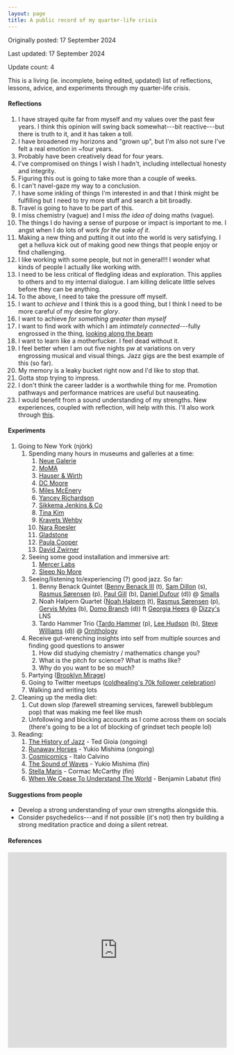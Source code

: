 ```yaml
---
layout: page
title: A public record of my quarter-life crisis
---
```

Originally posted: 17 September 2024

Last updated: 17 September 2024

Update count: 4

This is a living (ie. incomplete, being edited, updated) list of reflections, lessons, advice, and experiments through my quarter-life crisis.
#### Reflections
1. I have strayed quite far from myself and my values over the past few years. I think this opinion will swing back somewhat---bit reactive---but there is truth to it, and it has taken a toll. 
2. I have broadened my horizons and "grown up", but I'm also not sure I've felt a real emotion in ~four years. 
3. Probably have been creatively dead for four years. 
4. I've compromised on things I wish I hadn't, including intellectual honesty and integrity. 
5. Figuring this out is going to take more than a couple of weeks. 
6. I can't navel-gaze my way to a conclusion.
7. I have some inkling of things I'm interested in and that I think might be fulfilling but I need to try more stuff and search a bit broadly. 
8. Travel is going to have to be part of this.
9. I miss chemistry (vague) and I miss _the idea of_ doing maths (vague).  
10. The things I do having a sense of purpose or impact is important to me. I angst when I do lots of work *for the sake of it*. 
11. Making a new thing and putting it out into the world is very satisfying. I get a helluva kick out of making good new things that people enjoy or find challenging. 
12. I like working with some people, but not in general!!! I wonder what kinds of people I actually like working with. 
13. I need to be less critical of fledgling ideas and exploration. This applies to others and to my internal dialogue. I am killing delicate little selves before they can be anything.
14. To the above, I need to take the pressure off myself. 
15. I want to _achieve_ and I think this is a good thing, but I think I need to be more careful of my desire for _glory_.
16. I want to achieve *for something greater than myself*
17. I want to find work with which I am *intimately connected*---fully engrossed in the thing, [looking along the beam](http://ktf.cuni.cz/~linhb7ak/Meditation-in-a-Toolshed.pdf)
18. I want to learn like a motherfucker. I feel dead without it. 
19. I feel better when I am out five nights pw at variations on very engrossing musical and visual things. Jazz gigs are the best example of this (so far).
20. My memory is a leaky bucket right now and I'd like to stop that.
21. Gotta stop trying to impress.
22. I don't think the career ladder is a worthwhile thing for me. Promotion pathways and performance matrices are useful but nauseating. 
23. I would benefit from a sound understanding of my strengths. New experiences, coupled with reflection, will help with this. I'll also work through [this](https://80000hours.org/articles/personal-strengths/).
#### Experiments
1. Going to New York (njörk)
	1. Spending many hours in museums and galleries at a time:
		1. [Neue Galerie](https://www.neuegalerie.org/)
		2. [MoMA](https://www.moma.org/)
		3. [Hauser & Wirth](https://www.hauserwirth.com/)
		4. [DC Moore](https://www.dcmooregallery.com/)
		5. [Miles McEnery](https://www.milesmcenery.com/)
		6. [Yancey Richardson](https://www.yanceyrichardson.com/)
		7. [Sikkema Jenkins & Co](https://www.sikkemajenkinsco.com/)
		8. [Tina Kim](https://tinakimgallery.com/)
		9. [Kravets Wehby](https://www.kravetswehbygallery.com/)
		10. [Nara Roesler](https://nararoesler.art/en/)
		11. [Gladstone](https://www.google.com/search?q=gladstone+gallery&oq=gladstone+gallery&sourceid=chrome&ie=UTF-8)
		12. [Paula Cooper](https://www.paulacoopergallery.com/)
		13. [David Zwirner](https://www.davidzwirner.com/)
	2. Seeing some good installation and immersive art:
		1. [Mercer Labs](https://www.mercerlabs.com/)
		2. [Sleep No More](https://mckittrickhotel.com/events/sleep-no-more/)
	3. Seeing/listening to/experiencing (?) good jazz. So far: 
		1. Benny Benack Quintet ([Benny Benack III](https://www.bennybenackjazz.com/) (t), [Sam Dillon](http://www.samdillonmusic.com/) (s), [Rasmus Sørensen](https://www.rasmussorensen.com/) (p), [Paul Gill](https://www.allaboutjazz.com/musicians/paul-gill/) (b), [Daniel Dufour](https://www.danieldufour.com/) (d)) @ [Smalls](https://www.smallslive.com/)
		2. Noah Halpern Quartet ([Noah Halpern](https://www.noahhalpernmusic.com/) (t), [Rasmus Sørensen](https://www.rasmussorensen.com/) (p), [Gervis Myles](https://www.instagram.com/moneysignlavemoneysignlut) (b), [Domo Branch](https://www.domobranch.com/) (d)) ft [Georgia Heers](https://www.instagram.com/georgiaheers/reels/?__d=1) @ [Dizzy's](https://jazz.org/dizzys/) LNS
		3. Tardo Hammer Trio ([Tardo Hammer](https://tardohammer.com/) (p), [Lee Hudson](https://www.smallslive.com/artists/135-lee-hudson/) (b), [Steve Williams](https://www.allaboutjazz.com/musicians/steve-williams/) (d)) @ [Ornithology](https://www.ornithologyjazzclub.com/)
	4. Receive gut-wrenching insights into self from multiple sources and finding good questions to answer
		1. How did studying chemistry / mathematics change you?
		2. What is the pitch for science? What is maths like?
		3. Why do you want to be so much?
	5. Partying ([Brooklyn Mirage](https://www.avant-gardner.com/the-brooklyn-mirage))
	6. Going to Twitter meetups ([coldhealing's 70k follower celebration](https://x.com/clarejtbirch/status/1832857612762689858))
	7. Walking and writing lots
2. Cleaning up the media diet: 
	1. Cut down slop (farewell streaming services, farewell bubblegum pop) that was making me feel like mush
	2. Unfollowing and blocking accounts as I come across them on socials (there's going to be a lot of blocking of grindset tech people lol)
3. Reading:
	1. [The History of Jazz](https://www.kobo.com/au/en/ebook/the-history-of-jazz-3) - Ted Gioia (ongoing)
	2. [Runaway Horses](https://www.kobo.com/au/en/ebook/runaway-horses-1) - Yukio Mishima (ongoing)
	3. [Cosmicomics](https://www.kobo.com/au/en/ebook/the-complete-cosmicomics) - Italo Calvino
	4. [The Sound of Waves](https://www.kobo.com/au/en/ebook/the-sound-of-waves-1) - Yukio Mishima (fin)
	5. [Stella Maris](https://www.kobo.com/au/en/ebook/stella-maris-28) - Cormac McCarthy (fin)
	6. [When We Cease To Understand The World](https://www.kobo.com/au/en/ebook/when-we-cease-to-understand-the-world-4) - Benjamin Labatut (fin)
#### Suggestions from people
- Develop a strong understanding of your own strengths alongside this.
- Consider psychedelics---and if not possible (it's not) then try building a strong meditation practice and doing a silent retreat.
#### References
<iframe style="border: 0; width: 100%; height: 450px;" allowfullscreen frameborder="0" src="https://raindrop.io/clare-j-birch/public-personal-library-47164316/embed/search=qlc&hide=tags%2C+excerpt%2C+header"></iframe>
